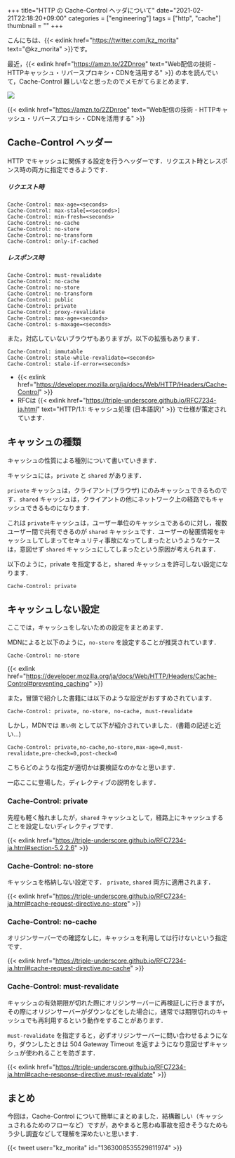+++
title="HTTP の Cache-Control ヘッダについて"
date="2021-02-21T22:18:20+09:00"
categories = ["engineering"]
tags = ["http", "cache"]
thumbnail = ""
+++

こんにちは、{{< exlink href="https://twitter.com/kz_morita" text="@kz_morita" >}}です。


最近，{{< exlink href="https://amzn.to/2ZDnroe" text="Web配信の技術 - HTTPキャッシュ・リバースプロキシ・CDNを活用する" >}}  の本を読んでいて，Cache-Control 難しいなと思ったのでメモがてらまとめます．


<a href="https://www.amazon.co.jp/dp/B08VJ3YZK1?_encoding=UTF8&btkr=1&linkCode=li2&tag=foresta04-22&linkId=a8896eb71b2c7054e8c9f49be0d044e8&language=ja_JP&ref_=as_li_ss_il" target="_blank"><img border="0" src="//ws-fe.amazon-adsystem.com/widgets/q?_encoding=UTF8&ASIN=B08VJ3YZK1&Format=_SL160_&ID=AsinImage&MarketPlace=JP&ServiceVersion=20070822&WS=1&tag=foresta04-22&language=ja_JP" ></a><img src="https://ir-jp.amazon-adsystem.com/e/ir?t=foresta04-22&language=ja_JP&l=li2&o=9&a=B08VJ3YZK1" width="1" height="1" border="0" alt="" style="border:none !important; margin:0px !important;" />

{{< exlink href="https://amzn.to/2ZDnroe" text="Web配信の技術 - HTTPキャッシュ・リバースプロキシ・CDNを活用する" >}}

## Cache-Control ヘッダー

HTTP でキャッシュに関係する設定を行うヘッダーです．リクエスト時とレスポンス時の両方に指定できるようです．

##### リクエスト時

```
Cache-Control: max-age=<seconds>
Cache-Control: max-stale[=<seconds>]
Cache-Control: min-fresh=<seconds>
Cache-Control: no-cache
Cache-Control: no-store
Cache-Control: no-transform
Cache-Control: only-if-cached
```

##### レスポンス時

```
Cache-Control: must-revalidate
Cache-Control: no-cache
Cache-Control: no-store
Cache-Control: no-transform
Cache-Control: public
Cache-Control: private
Cache-Control: proxy-revalidate
Cache-Control: max-age=<seconds>
Cache-Control: s-maxage=<seconds>
```


また，対応していないブラウザもありますが，以下の拡張もあります．

```
Cache-Control: immutable
Cache-Control: stale-while-revalidate=<seconds>
Cache-Control: stale-if-error=<seconds>
```

* {{< exlink href="https://developer.mozilla.org/ja/docs/Web/HTTP/Headers/Cache-Control" >}}
* RFCは {{< exlink href="https://triple-underscore.github.io/RFC7234-ja.html" text="HTTP/1.1: キャッシュ処理 (日本語訳)" >}} で仕様が策定されています．


## キャッシュの種類

キャッシュの性質による種別について書いていきます．

キャッシュには，`private` と `shared` があります．

`private` キャッシュは，クライアント(ブラウザ) にのみキャッシュできるものです．`shared` キャッシュは，クライアントの他にネットワーク上の経路でもキャッシュできるものになります．

これは `private`キャッシュは，ユーザー単位のキャッシュであるのに対し，複数ユーザー間で共有できるのが `shared` キャッシュです．ユーザーの秘匿情報をキャッシュしてしまってセキュリティ事故になってしまったというようなケースは，意図せず `shared` キャッシュにしてしまったという原因が考えられます．

以下のように，private を指定すると，shared キャッシュを許可しない設定になります．

```
Cache-Control: private
```

## キャッシュしない設定

ここでは，キャッシュをしないための設定をまとめます．


MDNによると以下のように，`no-store` を設定することが推奨されています．

```
Cache-Control: no-store
```
{{< exlink href="https://developer.mozilla.org/ja/docs/Web/HTTP/Headers/Cache-Control#preventing_caching" >}}

また，冒頭で紹介した書籍には以下のような設定がおすすめされています．

```
Cache-Control: private, no-store, no-cache, must-revalidate
```

しかし，MDNでは  `悪い例` として以下が紹介されていました．(書籍の記述と近い...)

```
Cache-Control: private,no-cache,no-store,max-age=0,must-revalidate,pre-check=0,post-check=0
```

こちらどのような指定が適切かは要検証なのかなと思います．

一応ここに登場した，ディレクティブの説明をします．

### Cache-Control: private

先程も軽く触れましたが，`shared` キャッシュとして，経路上にキャッシュすることを設定しないディレクティブです．

{{< exlink href="https://triple-underscore.github.io/RFC7234-ja.html#section-5.2.2.6" >}}

### Cache-Control: no-store

キャッシュを格納しない設定です． `private`, `shared` 両方に適用されます．

{{< exlink href="https://triple-underscore.github.io/RFC7234-ja.html#cache-request-directive.no-store" >}}

### Cache-Control: no-cache

オリジンサーバーでの確認なしに，キャッシュを利用しては行けないという指定です．

{{< exlink href="https://triple-underscore.github.io/RFC7234-ja.html#cache-request-directive.no-cache" >}}


### Cache-Control: must-revalidate

キャッシュの有効期限が切れた際にオリジンサーバーに再検証しに行きますが，その際にオリジンサーバーがダウンなどをした場合に，通常では期限切れのキャッシュでも再利用するという動作をすることがあります．

`must-revalidate` を指定すると，必ずオリジンサーバーに問い合わせるようになり，ダウンしたときは 504 Gateway Timeout を返すようになり意図せずキャッシュが使われることを防ぎます．

{{< exlink href="https://triple-underscore.github.io/RFC7234-ja.html#cache-response-directive.must-revalidate" >}}

## まとめ

今回は，Cache-Control について簡単にまとめました．結構難しい（キャッシュされるためのフローなど）ですが，あやまると思わぬ事故を招きそうなためもう少し調査などして理解を深めたいと思います．

{{< tweet user="kz_morita" id="1363008535529811974" >}}

